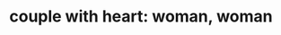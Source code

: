 ---
layout: people&body
title: "couple with heart: woman, woman"
emoji: couple_with_heart_woman_woman
permalink: 👩‍❤️‍👩.html
---